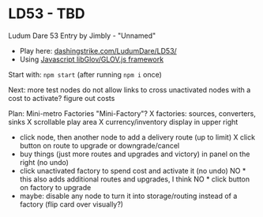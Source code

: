 LD53 - TBD
============================

Ludum Dare 53 Entry by Jimbly - "Unnamed"

* Play here: [dashingstrike.com/LudumDare/LD53/](http://www.dashingstrike.com/LudumDare/LD53/)
* Using [Javascript libGlov/GLOV.js framework](https://github.com/Jimbly/glovjs)

Start with: `npm start` (after running `npm i` once)

Next:
  more test nodes
  do not allow links to cross
  unactivated nodes with a cost to activate?
  figure out costs

Plan: Mini-metro Factories  "Mini-Factory"?
X factories: sources, converters, sinks
X scrollable play area
X currency/inventory display in upper right
* click node, then another node to add a delivery route (up to limit)
X click button on route to upgrade or downgrade/cancel
* buy things (just more routes and upgrades and victory) in panel on the right (no undo)
* click unactivated factory to spend cost and activate it (no undo)
NO  * this also adds additional routes and upgrades, I think
NO * click button on factory to upgrade
* maybe: disable any node to turn it into storage/routing instead of a factory (flip card over visually?)
